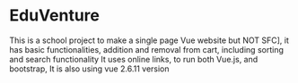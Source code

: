 # EduVenture
This is a school project to make a single page Vue website but NOT SFC], it has basic functionalities, addition and removal from cart, including sorting and search functionality
It uses online links, to run both Vue.js, and bootstrap, It is also using vue 2.6.11 version  
